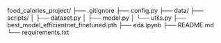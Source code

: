 food_calories_project/
├── .gitignore
├── config.py
├── data/
├── scripts/
│   ├── dataset.py
│   ├── model.py
│   └── utils.py
├── best_model_efficientnet_finetuned.pth
├── eda.ipynb
├── README.md
└── requirements.txt


